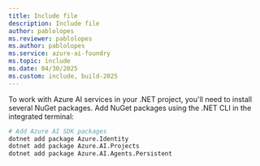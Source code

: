```yaml
---
title: Include file
description: Include file
author: pablolopes
ms.reviewer: pablolopes
ms.author: pablolopes
ms.service: azure-ai-foundry
ms.topic: include
ms.date: 04/30/2025
ms.custom: include, build-2025
---
```


To work with Azure AI services in your .NET project, you'll need to install several NuGet packages. Add NuGet packages using the .NET CLI in the integrated terminal:
    
```bash
# Add Azure AI SDK packages
dotnet add package Azure.Identity
dotnet add package Azure.AI.Projects
dotnet add package Azure.AI.Agents.Persistent
```
